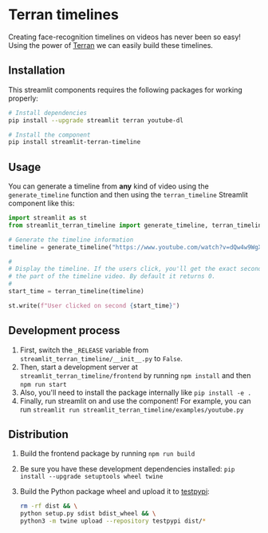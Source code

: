 # Terran timelines

Creating face-recognition timelines on videos has never been so easy! Using the power
of [Terran](https://github.com/pentogroup/terran) we can easily build these timelines.

## Installation

This streamlit components requires the following packages for working properly:

```bash
# Install dependencies
pip install --upgrade streamlit terran youtube-dl

# Install the component
pip install streamlit-terran-timeline
```

## Usage

You can generate a timeline from **any** kind of video using the `generate_timeline` function and then using the `terran_timeline` Streamlit component like this:

```python
import streamlit as st
from streamlit_terran_timeline import generate_timeline, terran_timeline

# Generate the timeline information
timeline = generate_timeline("https://www.youtube.com/watch?v=dQw4w9WgXcQ")

#
# Display the timeline. If the users click, you'll get the exact second of
# the part of the timeline video. By default it returns 0.
#
start_time = terran_timeline(timeline)

st.write(f"User clicked on second {start_time}")
```

## Development process

1. First, switch the `_RELEASE` variable from `streamlit_terran_timeline/__init__.py` to `False`.
2. Then, start a development server at `streamlit_terran_timeline/frontend` by running `npm install` and then `npm run start`
3. Also, you'll need to install the package internally like `pip install -e .`
4. Finally, run streamlit on and use the component! For example, you can run `streamlit run streamlit_terran_timeline/examples/youtube.py`

## Distribution

1. Build the frontend package by running `npm run build`
2. Be sure you have these development dependencies installed: `pip install --upgrade setuptools wheel twine`
3. Build the Python package wheel and upload it to [testpypi](https://test.pypi.org/):

   ```bash
   rm -rf dist && \
   python setup.py sdist bdist_wheel && \
   python3 -m twine upload --repository testpypi dist/*
   ```
